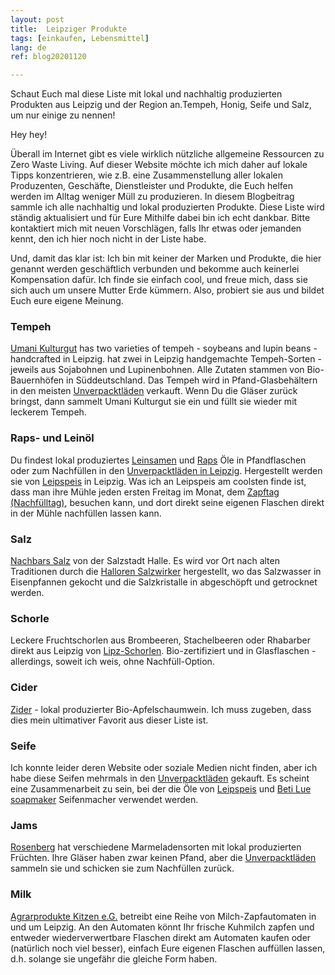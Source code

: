 ```yaml
---
layout: post
title:  Leipziger Produkte
tags: [einkaufen, Lebensmittel]
lang: de
ref: blog20201120

---
```

Schaut Euch mal diese Liste mit lokal und nachhaltig produzierten Produkten aus Leipzig und der Region an.Tempeh, Honig, Seife und Salz, um nur einige zu nennen!

Hey hey!

Überall im Internet gibt es viele wirklich nützliche allgemeine Ressourcen zu Zero Waste Living. Auf dieser Website möchte ich mich daher auf lokale Tipps konzentrieren, wie z.B. eine Zusammenstellung aller lokalen Produzenten, Geschäfte, Dienstleister und Produkte, die Euch helfen werden im Alltag weniger Müll zu produzieren. In diesem Blogbeitrag sammle ich alle nachhaltig und lokal produzierten Produkte. Diese Liste wird ständig aktualisiert und für  Eure Mithilfe dabei bin ich echt dankbar. Bitte kontaktiert mich mit neuen Vorschlägen, falls Ihr etwas oder jemanden kennt, den ich hier noch nicht in der Liste habe.

Und, damit das klar ist: Ich bin mit keiner der Marken und Produkte, die hier genannt werden geschäftlich verbunden und bekomme auch keinerlei Kompensation dafür. Ich finde sie einfach cool, und freue mich, dass sie sich auch um unsere Mutter Erde kümmern. Also, probiert sie aus und bildet Euch eure eigene Meinung.

### Tempeh

[Umani Kulturgut](https://www.umanikulturgut.de/) has two varieties of tempeh - soybeans and lupin beans - handcrafted in Leipzig.
hat zwei in Leipzig handgemachte Tempeh-Sorten - jeweils aus Sojabohnen und Lupinenbohnen.
Alle Zutaten stammen von Bio-Bauernhöfen in Süddeutschland. Das Tempeh wird in Pfand-Glasbehältern in den meisten [Unverpacktläden](/de/Unverpacktladen-in-Leipzig) verkauft. Wenn Du die Gläser zurück bringst, dann sammelt Umani Kulturgut sie ein und füllt sie wieder mit leckerem Tempeh.


### Raps- und Leinöl

Du findest lokal produziertes [Leinsamen](https://leipspeis.de/portfolio_page/leinoel/) und [Raps](https://leipspeis.de/portfolio_page/rapsoel/) Öle in Pfandflaschen oder zum Nachfüllen in den [Unverpacktläden in Leipzig](/de/Unverpacktladen-in-Leipzig). Hergestellt werden sie von [Leipspeis](https://leipspeis.de/produkte/) in Leipzig. Was ich an Leipspeis am coolsten finde ist, dass man ihre Mühle jeden ersten Freitag im Monat, dem [Zapftag (Nachfülltag)](https://leipspeis.de/event/offene-oelmuehle-zapftag-27/), besuchen kann, und dort direkt seine eigenen Flaschen direkt in der Mühle nachfüllen lassen kann.

### Salz

[Nachbars Salz](https://leipspeis.de/portfolio_page/nachbars-salz/) von der Salzstadt Halle.
Es wird vor Ort nach alten Traditionen durch die [Halloren Salzwirker](https://www.hallore.de/) hergestellt, wo das Salzwasser in Eisenpfannen gekocht und die Salzkristalle in abgeschöpft und getrocknet werden.

### Schorle

Leckere Fruchtschorlen aus Brombeeren, Stachelbeeren oder Rhabarber direkt aus Leipzig von [Lipz-Schorlen](https://www.egenberger-lebensmittel.de/unser-sortiment/). Bio-zertifiziert und in Glasflaschen - allerdings, soweit ich weis, ohne Nachfüll-Option.

### Cider

[Zider](https://www.egenberger-lebensmittel.de/unser-sortiment/) - lokal produzierter Bio-Apfelschaumwein. Ich muss zugeben, dass dies mein ultimativer Favorit aus dieser Liste ist.

### Seife

Ich konnte leider deren Website oder soziale Medien nicht finden, aber ich habe diese Seifen mehrmals in den [Unverpacktläden](/de/Unverpacktladen-in-Leipzig) gekauft. Es scheint eine Zusammenarbeit zu sein, bei der die Öle von [Leipspeis](https://leipspeis.de) und [Beti Lue soapmaker]( https://salbenmanufaktur.de/) Seifenmacher verwendet werden.

### Jams

[Rosenberg](https://rosenberg-delikatessen.de/) hat verschiedene Marmeladensorten mit lokal produzierten Früchten. Ihre Gläser haben zwar keinen Pfand, aber die [Unverpacktläden](/de/Unverpacktladen-in-Leipzig) sammeln sie und schicken sie zum Nachfüllen zurück.

### Milk

[Agrarprodukte Kitzen e.G.](https://agrarprodukte-kitzen.de/milchautomat/?fbclid=IwAR3yNPRDRbPU6Fm-HkM_aKdZSlA9yshoem5eG0vXFphuczmfNAWtGs51EbE) betreibt eine Reihe von Milch-Zapfautomaten in und um Leipzig. An den Automaten könnt Ihr frische Kuhmilch zapfen und entweder wiederverwertbare Flaschen direkt am Automaten kaufen oder (natürlich noch viel besser), einfach Eure eigenen Flaschen auffüllen lassen, d.h. solange sie ungefähr die gleiche Form haben.




